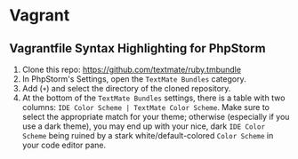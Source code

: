 # Vagrant
## Vagrantfile Syntax Highlighting for PhpStorm
1. Clone this repo: https://github.com/textmate/ruby.tmbundle
2. In PhpStorm's Settings, open the `TextMate Bundles` category.
3. Add (`+`) and select the directory of the cloned repository.
4. At the bottom of the `TextMate Bundles` settings, there is a table with two columns: `IDE Color Scheme | TextMate Color Scheme`. Make sure to select the appropriate match for your theme; otherwise (especially if you use a dark theme), you may end up with your nice, dark `IDE Color Scheme` being ruined by a stark white/default-colored `Color Scheme` in your code editor pane.
